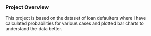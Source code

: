 ### Project Overview

 This project is based on the dataset of loan defaulters where i have calculated probabilities for various cases and plotted bar charts to understand the data better.


